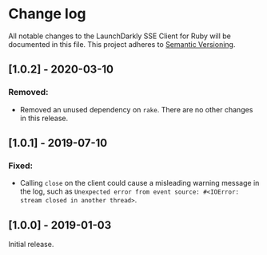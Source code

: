 # Change log

All notable changes to the LaunchDarkly SSE Client for Ruby will be documented in this file. This project adheres to [Semantic Versioning](http://semver.org).

## [1.0.2] - 2020-03-10
### Removed:
- Removed an unused dependency on `rake`. There are no other changes in this release.


## [1.0.1] - 2019-07-10
### Fixed:
- Calling `close` on the client could cause a misleading warning message in the log, such as `Unexpected error from event source: #<IOError: stream closed in another thread>`.

## [1.0.0] - 2019-01-03

Initial release.
